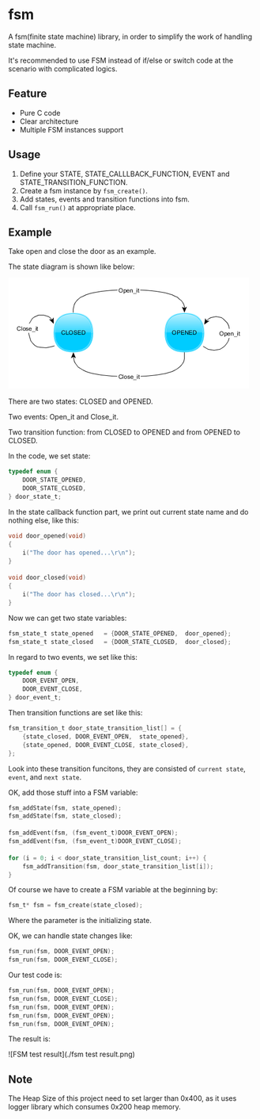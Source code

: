 # fsm
A fsm(finite state machine) library, in order to simplify the work of handling state machine.

It's recommended to use FSM instead of if/else or switch code at the scenario with complicated logics.

## Feature

- Pure C code
- Clear architecture
- Multiple FSM instances support

## Usage

1. Define your STATE, STATE_CALLLBACK_FUNCTION, EVENT and STATE_TRANSITION_FUNCTION.
2. Create a fsm instance by `fsm_create()`.
3. Add states, events and transition functions into fsm.
4. Call `fsm_run()` at appropriate place.

## Example

Take open and close the door as an example.

The state diagram is shown like below:

![Door State Machine](./door_state_machine.png)

There are two states: CLOSED and OPENED.

Two events: Open_it and Close_it.

Two transition function: from CLOSED to OPENED and from OPENED to CLOSED.

In the code, we set state:

```C
typedef enum {
    DOOR_STATE_OPENED,
    DOOR_STATE_CLOSED,
} door_state_t;
```

In the state callback function part, we print out current state name and do nothing else, like this:

```C
void door_opened(void)
{
    i("The door has opened...\r\n");
}

void door_closed(void)
{
    i("The door has closed...\r\n");
}
```

Now we can get two state variables:

```C
fsm_state_t state_opened   = {DOOR_STATE_OPENED,  door_opened};
fsm_state_t state_closed   = {DOOR_STATE_CLOSED,  door_closed};
```

In regard to two events, we set like this:

```C
typedef enum {
    DOOR_EVENT_OPEN,
    DOOR_EVENT_CLOSE, 
} door_event_t;
```

Then transition functions are set like this:

```C
fsm_transition_t door_state_transition_list[] = {
    {state_closed, DOOR_EVENT_OPEN,  state_opened},
    {state_opened, DOOR_EVENT_CLOSE, state_closed},
};
```
Look into these transition funcitons, they are consisted of `current state`, `event`, and `next state`.

OK, add those stuff into a FSM variable:

```c
fsm_addState(fsm, state_opened);
fsm_addState(fsm, state_closed);

fsm_addEvent(fsm, (fsm_event_t)DOOR_EVENT_OPEN);
fsm_addEvent(fsm, (fsm_event_t)DOOR_EVENT_CLOSE);

for (i = 0; i < door_state_transition_list_count; i++) {
	fsm_addTransition(fsm, door_state_transition_list[i]);    
}
```
Of course we have to create a FSM variable at the beginning by:

```C
fsm_t* fsm = fsm_create(state_closed);	
```

Where the parameter is the initializing state.

OK, we can handle state changes like:

```C
fsm_run(fsm, DOOR_EVENT_OPEN);
fsm_run(fsm, DOOR_EVENT_CLOSE);
```

Our test code is:

```C
fsm_run(fsm, DOOR_EVENT_OPEN);
fsm_run(fsm, DOOR_EVENT_CLOSE);
fsm_run(fsm, DOOR_EVENT_OPEN);
fsm_run(fsm, DOOR_EVENT_OPEN);
fsm_run(fsm, DOOR_EVENT_OPEN);
```

The result is:

![FSM test result](./fsm test result.png)

## Note

The Heap Size of this project need to set larger than 0x400, as it uses logger library which consumes 0x200 heap memory.

